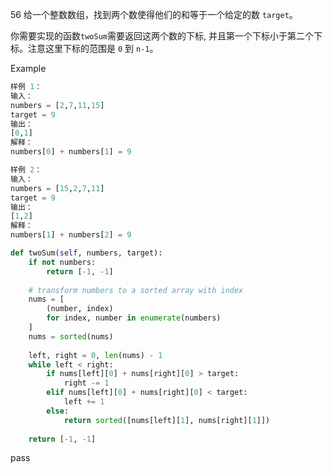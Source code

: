 56
给一个整数数组，找到两个数使得他们的和等于一个给定的数 `target`。

你需要实现的函数`twoSum`需要返回这两个数的下标, 并且第一个下标小于第二个下标。注意这里下标的范围是 `0` 到 `n-1`。

Example
```python
样例 1：
输入：
numbers = [2,7,11,15]
target = 9
输出：
[0,1]
解释：
numbers[0] + numbers[1] = 9

样例 2：
输入：
numbers = [15,2,7,11]
target = 9
输出：
[1,2]
解释：
numbers[1] + numbers[2] = 9
```

```python
def twoSum(self, numbers, target):
	if not numbers:
		return [-1, -1]
	
	# transform numbers to a sorted array with index
	nums = [
		(number, index)
		for index, number in enumerate(numbers)
	]
	nums = sorted(nums)
	
	left, right = 0, len(nums) - 1
	while left < right:
		if nums[left][0] + nums[right][0] > target:
			right -= 1
		elif nums[left][0] + nums[right][0] < target:
			left += 1
		else:
			return sorted([nums[left][1], nums[right][1]])
	
	return [-1, -1]
```
pass